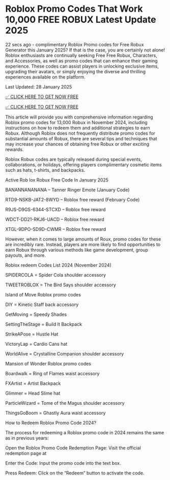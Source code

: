 # Roblox Promo Codes That Work 10,000 FREE ROBUX Latest Update 2025


22 secs ago - complimentary Roblox Promo codes for Free Robux Generator this January 2025? If that is the case, you are certainly not alone! Roblox enthusiasts are continually seeking Free Free Robux, Characters, and Accessories, as well as promo codes that can enhance their gaming experience. These codes can assist players in unlocking exclusive items, upgrading their avatars, or simply enjoying the diverse and thrilling experiences available on the platform.

Last Updated: 28 January 2025

[✅ CLICK HERE TO GET NOW FREE](https://shorter.me/GcFa6)

[✅ CLICK HERE TO GET NOW FREE](https://shorter.me/GcFa6)


This article will provide you with comprehensive information regarding Roblox promo codes for 13,000 Robux in November 2024, including instructions on how to redeem them and additional strategies to earn Robux. Although Roblox does not frequently distribute promo codes for substantial amounts of Robux, there are several tips and techniques that may increase your chances of obtaining free Robux or other exciting rewards.

Roblox Robux codes are typically released during special events, collaborations, or holidays, offering players complimentary cosmetic items such as hats, t-shirts, and backpacks.

Active Rob lox Robux Free Code In January 2025

BANANNANANANA – Tanner Ringer Emote (January Code)

RTD9-NSKB-JAT2-8WYD – Roblox free reward (February Code)

R9JS-D9GS-6344-STCXD – Roblox free reward

WDCT-DD21-RKJ6-UACD – Roblox free reward

XTGL-9DPO-SD9D-CWMR – Roblox free reward

However, when it comes to large amounts of Roux, promo codes for these are incredibly rare. Instead, players are more likely to find opportunities to earn Robux through various methods like game development, group payouts, and more.

Roblox redeem Codes List 2024 (November 2024)

SPIDERCOLA = Spider Cola shoulder accessory

TWEETROBLOX = The Bird Says shoulder accessory

Island of Move Roblox promo codes

DIY = Kinetic Staff back accessory

GetMoving = Speedy Shades

SettingTheStage = Build It Backpack

StrikeAPose = Hustle Hat

VictoryLap = Cardio Cans hat

WorldAlive = Crystalline Companion shoulder accessory

Mansion of Wonder Roblox promo codes

Boardwalk = Ring of Flames waist accessory

FXArtist = Artist Backpack

Glimmer = Head Slime hat

ParticleWizard = Tome of the Magus shoulder accessory

ThingsGoBoom = Ghastly Aura waist accessory

How to Redeem Roblox Promo Code 2024?

The process for redeeming a Roblox promo code in 2024 remains the same as in previous years:

Open the Roblox Promo Code Redemption Page: Visit the official redemption page at

Enter the Code: Input the promo code into the text box.

Press Redeem: Click on the “Redeem” button to activate the code.
